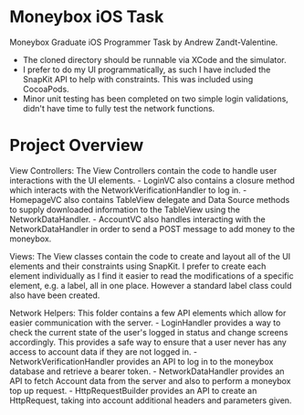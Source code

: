 # Moneybox iOS Task
Moneybox Graduate iOS Programmer Task by Andrew Zandt-Valentine.

- The cloned directory should be runnable via XCode and the simulator.
- I prefer to do my UI programmatically, as such I have included the SnapKit API to help with constraints. This was included using CocoaPods.
- Minor unit testing has been completed on two simple login validations, didn't have time to fully test the network functions.

# Project Overview
View Controllers: The View Controllers contain the code to handle user interactions with the UI elements.
    - LoginVC also contains a closure method which interacts with the NetworkVerificationHandler to log in.
    - HomepageVC also contains TableView delegate and Data Source methods to supply downloaded information to the TableView using the NetworkDataHandler.
    - AccountVC also handles interacting with the NetworkDataHandler in order to send a POST message to add money to the moneybox.
    
Views: The View classes contain the code to create and layout all of the UI elements and their constraints using SnapKit. I prefer to create each element individually as I find it easier to read the modifications of a specific element, e.g. a label, all in one place. However a standard label class could also have been created.

Network Helpers: This folder contains a few API elements which allow for easier communication with the server.
    - LoginHandler provides a way to check the current state of the user's logged in status and change screens accordingly. This provides a safe way to ensure that a user never has any access to account data if they are not logged in.
    - NetworkVerificationHandler provides an API to log in to the moneybox database and retrieve a bearer token.
    - NetworkDataHandler provides an API to fetch Account data from the server and also to perform a moneybox top up request.
    - HttpRequestBuilder provides an API to create an HttpRequest, taking into account additional headers and parameters given.
